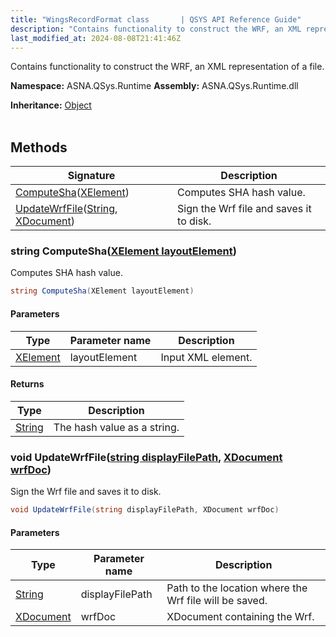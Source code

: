 ```yaml
---
title: "WingsRecordFormat class       | QSYS API Reference Guide"
description: "Contains functionality to construct the WRF, an XML representation of a file. "
last_modified_at: 2024-08-08T21:41:46Z
---
```


Contains functionality to construct the WRF, an XML representation of a file.

**Namespace:** ASNA.QSys.Runtime
**Assembly:** ASNA.QSys.Runtime.dll

**Inheritance:** [Object](https://docs.microsoft.com/en-us/dotnet/api/system.object)
<br>
<br>

## Methods

| Signature | Description |
| --- | --- |
| [ComputeSha](#string-computeshaxelement-layoutelement)([XElement](https://learn.microsoft.com/en-us/dotnet/api/system.xml.linq.xelement?view=net-8.0)) | Computes SHA hash value.
| [UpdateWrfFile](#void-updatewrffilestring-displayfilepath-xdocument-wrfdoc)([String](https://docs.microsoft.com/en-us/dotnet/api/system.string), [XDocument](https://learn.microsoft.com/en-us/dotnet/api/system.xml.linq.xdocument?view=net-8.0)) | Sign the Wrf file and saves it to disk.

### string ComputeSha([XElement layoutElement](https://learn.microsoft.com/en-us/dotnet/api/system.xml.linq.xelement?view=net-8.0))

Computes SHA hash value.

```cs
string ComputeSha(XElement layoutElement)
```

#### Parameters

| Type | Parameter name | Description
| --- | --- | ---
| [XElement](https://learn.microsoft.com/en-us/dotnet/api/system.xml.linq.xelement?view=net-8.0) | layoutElement | Input XML element.

#### Returns

| Type | Description
| --- | ---
| [String](https://docs.microsoft.com/en-us/dotnet/api/system.string) | The hash value as a string.

### void UpdateWrfFile([string displayFilePath](https://learn.microsoft.com/en-us/dotnet/api/system.string?view=net-8.0), [XDocument wrfDoc](https://learn.microsoft.com/en-us/dotnet/api/system.xml.linq.xdocument?view=net-8.0))

Sign the Wrf file and saves it to disk.

```cs
void UpdateWrfFile(string displayFilePath, XDocument wrfDoc)
```

#### Parameters

| Type | Parameter name | Description
| --- | --- | ---
| [String](https://docs.microsoft.com/en-us/dotnet/api/system.string) | displayFilePath | Path to the location where the Wrf file will be saved.
| [XDocument](https://learn.microsoft.com/en-us/dotnet/api/system.xml.linq.xdocument?view=net-8.0) | wrfDoc | XDocument containing the Wrf.
